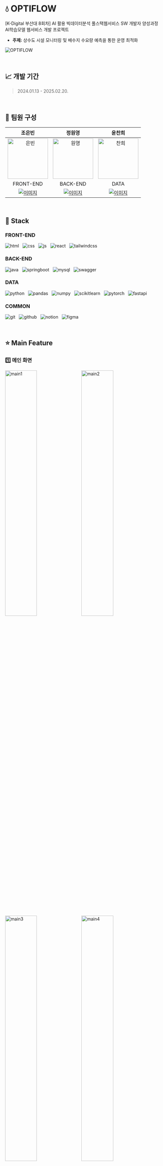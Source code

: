 # 💧 OPTIFLOW
[K-Digital 부산대 8회차] AI 활용 빅데이터분석 풀스택웹서비스 SW 개발자 양성과정 AI학습모델 웹서비스 개발 프로젝트
- **주제:** 상수도 시설 모니터링 및 배수지 수요량 예측을 통한 운영 최적화 

![OPTIFLOW](./assets/thumbnail.jpg)

<br/>

## 📈 개발 기간
> 2024.01.13 - 2025.02.20.

<br/>

## 👥 팀원 구성
<!-- |이름|담당|GITHUB|
|:------:|:---:|---|
|조은빈|FRONT-END|[![이미지](https://img.shields.io/badge/github-181717?style=for-the-badge&logo=github&logoColor=white)](https://github.com/iambean-git)|
|정원영|BACK-END|[![이미지](https://img.shields.io/badge/github-181717?style=for-the-badge&logo=github&logoColor=white)](https://github.com/wonny725)|
|윤찬희|DATA|[![이미지](https://img.shields.io/badge/github-181717?style=for-the-badge&logo=github&logoColor=white)](https://github.com/chanheeYun)| -->

|조은빈|정원영|윤찬희|
|:---:|:---:|:---:|
|<img src="./assets/face/face_eb.png" width="130" height="130" alt="은빈" />|<img src="./assets/face/face_wy.png" width="130" height="130" alt="원영" />|<img src="./assets/face/face_ch.png" width="130" height="130" alt="찬희" />|
|FRONT-END|BACK-END|DATA|
|[![이미지](https://img.shields.io/badge/github-181717?style=for-the-badge&logo=github&logoColor=white)](https://github.com/iambean-git)|[![이미지](https://img.shields.io/badge/github-181717?style=for-the-badge&logo=github&logoColor=white)](https://github.com/wonny725)| [![이미지](https://img.shields.io/badge/github-181717?style=for-the-badge&logo=github&logoColor=white)](https://github.com/chanheeYun)|

<br/>

## 🔧 Stack

### **FRONT-END**
![html](https://img.shields.io/badge/html5-E34F26?style=for-the-badge&logo=html5&logoColor=white) &nbsp; ![css](https://img.shields.io/badge/css-1572B6?style=for-the-badge&logo=css3&logoColor=white) &nbsp; ![js](https://img.shields.io/badge/javascript-F7DF1E?style=for-the-badge&logo=javascript&logoColor=black) &nbsp; ![react](https://img.shields.io/badge/react-61DAFB?style=for-the-badge&logo=react&logoColor=black) &nbsp; ![tailwindcss](https://img.shields.io/badge/tailwindcss-06B6D4?style=for-the-badge&logo=tailwindcss&logoColor=black)

### **BACK-END**
![java](https://img.shields.io/badge/java-007396?style=for-the-badge&logo=java&logoColor=white) &nbsp; ![springboot](https://img.shields.io/badge/springboot-6DB33F?style=for-the-badge&logo=springboot&logoColor=white) &nbsp; ![mysql](https://img.shields.io/badge/mysql-4479A1?style=for-the-badge&logo=mysql&logoColor=white) &nbsp; ![swagger](https://img.shields.io/badge/swagger-85EA2D?style=for-the-badge&logo=swagger&logoColor=black)

### **DATA**
![python](https://img.shields.io/badge/python-3776AB?style=for-the-badge&logo=python&logoColor=white) &nbsp; ![pandas](https://img.shields.io/badge/pandas-150458?style=for-the-badge&logo=pandas&logoColor=white) &nbsp; ![numpy](https://img.shields.io/badge/numpy-013243?style=for-the-badge&logo=numpy&logoColor=white) &nbsp; ![scikitlearn](https://img.shields.io/badge/scikitlearn-F7931E?style=for-the-badge&logo=scikitlearn&logoColor=white) &nbsp; ![pytorch](https://img.shields.io/badge/pytorch-EE4C2C?style=for-the-badge&logo=pytorch&logoColor=white) &nbsp; ![fastapi](https://img.shields.io/badge/fastapi-009688?style=for-the-badge&logo=fastapi&logoColor=white)

### **COMMON**
![git](https://img.shields.io/badge/git-F05032?style=for-the-badge&logo=git&logoColor=white) &nbsp; ![github](https://img.shields.io/badge/github-181717?style=for-the-badge&logo=github&logoColor=white) &nbsp; ![notion](https://img.shields.io/badge/notion-00148C?style=for-the-badge&logo=notion&logoColor=white) &nbsp; ![figma](https://img.shields.io/badge/figma-F24E1E?style=for-the-badge&logo=figma&logoColor=white)

<br/>

## ⭐ Main Feature
### 1️⃣ 메인 화면
<img src="./assets/capture/main1.GIF" width="45%"  alt="main1" /> &nbsp; &nbsp; <img src="./assets/capture/main2.GIF" width="45%"  alt="main2" />
<img src="./assets/capture/main3.gif" width="45%"  alt="main3" /> &nbsp; &nbsp; <img src="./assets/capture/main4.GIF" width="45%"  alt="main4" />

- Optiflow 주요 서비스 소개

<br>

### 2️⃣ 이용 신청 / 로그인 / 비밀번호 변경
<img src="./assets/capture/inquiry.GIF" width="31%"  alt="inquiry" /> &nbsp; <img src="./assets/capture/capture_approved_mail.png" width="31%"  alt="main2" /> &nbsp; <img src="./assets/capture/capture_pwChange.png" width="31%"  alt="inquiry" />

- 메인 화면 하단에서 이용 문의 신청 가능 (모달로 구현)
- 이용 신청 후, 관리자 승인 시 이메일을 통해 임시비밀번호 발급 및 안내
- 로그인 후 '내 계정 관리' 탭에서 비밀번호 변경 가능

<br>

### 3️⃣ 대시보드
![대시보드](./assets/capture/capture_dashboard.png)
- `공통` : 아이콘 클릭 및 SelectBox를 통한 배수지 변경
- `영역 1` : 전체 배수지 `실시간 현재 수위 안내
- `영역 2` : 선택된 배수지의 상세 정보 제공 (수위, 현재 저수량, 1시간 뒤 예상 저수량)
- `영역 3` : 지난 24시간 유입량 및 유출량 확인
- `영역 4` : 추후 24시간 예측 유출량 및 추천 유입량 안내 (XG Boost / LSTM 모델 변경 가능)

<br>

### 4️⃣ 지난 수위 정보 조회
![waterFlow](./assets/capture/mulmung.gif)
- 모식도 형태로 한 눈에 볼 수 있는 흐름도 제공 (React-Flow 활용)
- 과거 날짜 및 시간 선택시, 해당일의 수위 데이터 안내 
- 각 배수지 hover시, 상세 데이터 안내

<br>

### 5️⃣ 배수지별 통계 정보
![regions](./assets/capture/capture_regions.png)
- Kakao Map API를 활용한 위치 안내 
    - 시각적 참고로 위해 가상으로 설치된 위치로, 실제 위치와 다를 수 있습니다.
- 마커 클릭시, 선택되는 배수지 변경
- 시간별, 일별, 월별 통계 정보를 볼 수 있음
- `그래프 1` : 실제 유출량 및 AI모델로 예측된 유출량
- `그래프 2` : 실측 기반 전기 사용량과 AI모델 사용시 예측 되는 전기 사용량

<br>

### 6️⃣ 관리자 페이지
<img src="./assets/capture/capture_admin0.png" width="45%"  alt="admin0" /> &nbsp; <img src="./assets/capture/capture_admin.png" width="45%"  alt="admin1" />
- `관리자 권한`으로 로그인시, `이용 문의 관리` 탭에 접근 가능
- 해당 페이지에서는 이용 문의가 테이블 형태로 나타남
- 하나의 문의 클릭시 우측에 상세 내역을 볼 수 있음
- `"신규/승인대기/승인완료"` 3가지 상태로 구분하며, 신규 문의를 읽으면 자동으로 승인대기로 변경
- `승인하기` 버튼 클릭 시, 임의 비밀번호 생성해 사용자에게 안내 메일 발송

<br>

### 6️⃣ 기타
<img src="./assets/capture/capture_spinner.gif" width="31%"  alt="spinner" /> &nbsp; <img src="./assets/capture/capture_failed.png" width="31%"  alt="failed" /> &nbsp; <img src="./assets/capture/capture_404.png" width="31%"  alt="notfound" /> 
- 데이터 로딩이 느려질 시, 스피너를 통해 로딩 화면 구현
- 서버 통신 실패 등, 데이터 로드에 실패 시, 오류 페이지 처리
- 잘못된 경로 접근시 404페이지


<br>

## 🔨 Server Architecture
<img src="./assets/architecture.png" width="75%"  alt="architecture" />

<br>

## 📋 ERD

<br>

## 📋 느낀점
